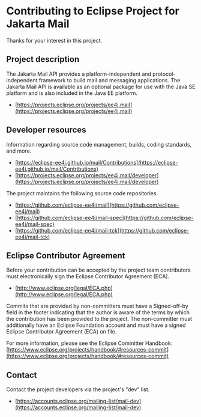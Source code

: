 # Contributing to Eclipse Project for Jakarta Mail

Thanks for your interest in this project.

## Project description

The Jakarta Mail API provides a platform-independent and protocol-independent
framework to build mail and messaging applications. The Jakarta Mail API is
available as an optional package for use with the Java SE platform and is also
included in the Java EE platform.

* [https://projects.eclipse.org/projects/ee4j.mail](https://projects.eclipse.org/projects/ee4j.mail)

## Developer resources

Information regarding source code management, builds, coding standards, and
more.

* [https://eclipse-ee4j.github.io/mail/Contributions](https://eclipse-ee4j.github.io/mail/Contributions)
* [https://projects.eclipse.org/projects/ee4j.mail/developer](https://projects.eclipse.org/projects/ee4j.mail/developer)

The project maintains the following source code repositories

* [https://github.com/eclipse-ee4j/mail](https://github.com/eclipse-ee4j/mail)
* [https://github.com/eclipse-ee4j/mail-spec](https://github.com/eclipse-ee4j/mail-spec)
* [https://github.com/eclipse-ee4j/mail-tck](https://github.com/eclipse-ee4j/mail-tck)

## Eclipse Contributor Agreement

Before your contribution can be accepted by the project team contributors must
electronically sign the Eclipse Contributor Agreement (ECA).

* [http://www.eclipse.org/legal/ECA.php](http://www.eclipse.org/legal/ECA.php)

Commits that are provided by non-committers must have a Signed-off-by field in
the footer indicating that the author is aware of the terms by which the
contribution has been provided to the project. The non-committer must
additionally have an Eclipse Foundation account and must have a signed Eclipse
Contributor Agreement (ECA) on file.

For more information, please see the Eclipse Committer Handbook:
[https://www.eclipse.org/projects/handbook/#resources-commit](https://www.eclipse.org/projects/handbook/#resources-commit)

## Contact

Contact the project developers via the project's "dev" list.

* [https://accounts.eclipse.org/mailing-list/mail-dev](https://accounts.eclipse.org/mailing-list/mail-dev)
